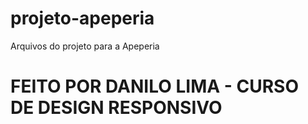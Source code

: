 # projeto-apeperia
Arquivos do projeto para a Apeperia

FEITO POR DANILO LIMA - CURSO DE DESIGN RESPONSIVO
==================